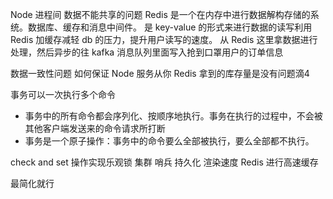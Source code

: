 Node 进程间 数据不能共享的问题
Redis 是一个在内存中进行数据解构存储的系统。数据库、缓存和消息中间件。
是 key-value 的形式来进行数据的读写利用 Redis 加缓存减轻 db 的压力，提升用户读写的速度。
从 Redis 这里拿数据进行处理，然后异步的往 kafka 消息队列里面写入抢到口罩用户的订单信息

数据一致性问题 如何保证 Node 服务从你 Redis 拿到的库存量是没有问题滴4

事务可以一次执行多个命令
- 事务中的所有命令都会序列化、按顺序地执行。事务在执行的过程中，不会被其他客户端发送来的命令请求所打断
- 事务是一个原子操作：事务中的命令要么全部被执行，要么全部都不执行。

check and set 操作实现乐观锁
集群 哨兵 持久化
渲染速度 Redis 进行高速缓存

最简化就行